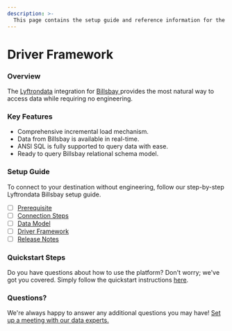 ```yaml
---
description: >-
  This page contains the setup guide and reference information for the Billsbay source connector.
---
```


# Driver Framework

### Overview

The [Lyftrondata](https://www.lyftrondata.com/) integration for [Billsbay](https://www.lyftrondata.com/integration/billsbay/)[ ](https://www.lyftrondata.com/integration/billsbay/)provides the most natural way to access data while requiring no engineering.

### Key Features

* Comprehensive incremental load mechanism.
* Data from Billsbay is available in real-time.&#x20;
* ANSI SQL is fully supported to query data with ease.
* Ready to query Billsbay relational schema model.

### Setup Guide

To connect to your destination without engineering, follow our step-by-step Lyftrondata Billsbay setup guide.

* [ ] [Prerequisite](../../finance-analytics/billsbay/prerequisite.md)
* [ ] [Connection Steps](../../finance-analytics/billsbay/connection-steps.md)
* [ ] [Data Model](../../finance-analytics/billsbay/data-model/)
* [ ] [Driver Framework](../../finance-analytics/billsbay/driver-framework/)
* [ ] [Release Notes](../../finance-analytics/billsbay/release-notes.md)

### Quickstart Steps

Do you have questions about how to use the platform? Don't worry; we've got you covered. Simply follow the quickstart instructions [here](../../../quickstart-steps.md).

### Questions? <a href="#questions" id="questions"></a>

We're always happy to answer any additional questions you may have! [Set up a meeting with our data experts.](https://www.lyftrondata.com/book-a-meeting/)


